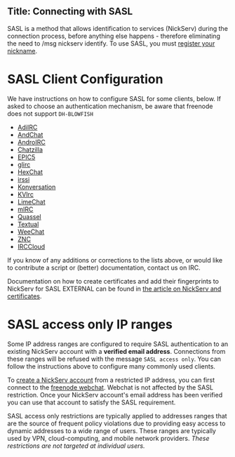 Title: Connecting with SASL
---
SASL is a method that allows identification to services (NickServ) during the connection process, before anything else happens - therefore eliminating the need to
/msg nickserv identify. To use SASL, you must [register your nickname](kb/using/registration).

SASL Client Configuration
==============

We have instructions on how to configure SASL for some clients, below. If asked to choose an authentication mechanism, be aware that freenode does not support `DH-BLOWFISH`

* [AdiIRC <i class="fa fa-external-link" aria-hidden="true"></i>](https://dev.adiirc.com/projects/adiirc/wiki/SASL)
* [AndChat <i class="fa fa-external-link" aria-hidden="true"></i>](http://www.andchat.net/page/misc_doc)
* [AndroIRC <i class="fa fa-external-link" aria-hidden="true"></i>](http://wiki.androirc.com/nickserv_sasl)
* [Chatzilla](kb/sasl/chatzilla)
* [EPIC5](kb/sasl/epic5)
* [glirc <i class="fa fa-external-link" aria-hidden="true"></i>](https://github.com/glguy/irc-core/wiki/Automatically-authenticating-to-NickServ)
* [HexChat](kb/sasl/hexchat)
* [irssi](kb/sasl/irssi)
* [Konversation <i class="fa fa-external-link" aria-hidden="true"></i>](http://userbase.kde.org/Konversation/Configuring_SASL_authentication)
* [KVIrc](kb/sasl/kvirc)
* [LimeChat](kb/sasl/limechat)
* [mIRC](kb/sasl/mirc)
* [Quassel](kb/sasl/quassel)
* [Textual](kb/sasl/textual)
* [WeeChat](kb/sasl/weechat)
* [ZNC <i class="fa fa-external-link" aria-hidden="true"></i>](http://wiki.znc.in/Sasl#example)
* [IRCCloud](kb/sasl/irccloud)

If you know of any additions or corrections to the lists above, or would like to contribute a script or (better) documentation, contact us on IRC.

Documentation on how to create certificates and add their fingerprints to NickServ for SASL EXTERNAL
can be found in [the article on NickServ and certificates](kb/using/certfp).

SASL access only IP ranges
==========================

Some IP address ranges are configured to require SASL authentication to an existing NickServ account with a **verified email address**. Connections from these ranges will be refused with the message `SASL access only`. You can follow the instructions above to configure many commonly used clients.

To [create a NickServ account](https://freenode.net/kb/answer/registration) from a restricted IP address, you can first connect to the [freenode webchat](https://webchat.freenode.net). Webchat is not affected by the SASL restriction. Once your NickServ account's email address has been verified you can use that account to satisfy the SASL requirement.

SASL access only restrictions are typically applied to addresses ranges that are the source of frequent policy violations due to providing easy access to dynamic addresses to a wide range of users. These ranges are typically used by VPN, cloud-computing, and mobile network providers. *These restrictions are not targeted at individual users.*
